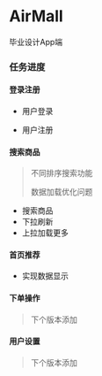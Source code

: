 # AirMall
毕业设计App端

### 任务进度

#### 登录注册

- 用户登录


- 用户注册


#### 搜索商品

> 不同排序搜索功能
>
> 数据加载优化问题

- 搜索商品
- 下拉刷新
- 上拉加载更多

#### 首页推荐

- 实现数据显示

#### 下单操作

> 下个版本添加

#### 用户设置

> 下个版本添加